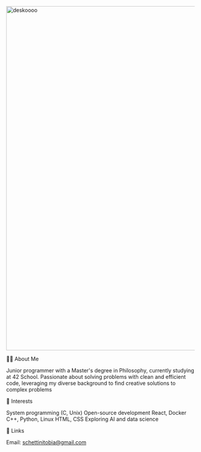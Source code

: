 <img width="920" alt="deskoooo" border-radius="100px;" src="https://github.com/user-attachments/assets/0f96d603-81af-468b-a479-2096af43ae28" />

👨‍💻 About Me

Junior programmer with a Master's degree in Philosophy, currently studying at 42 School. Passionate about solving problems with clean and efficient code, leveraging my diverse background to find creative solutions to complex problems

🌟 Interests

System programming (C, Unix)
Open-source development
React, Docker
C++, Python, Linux
HTML, CSS
Exploring AI and data science

🔗 Links

Email: schettinitobia@gmail.com
